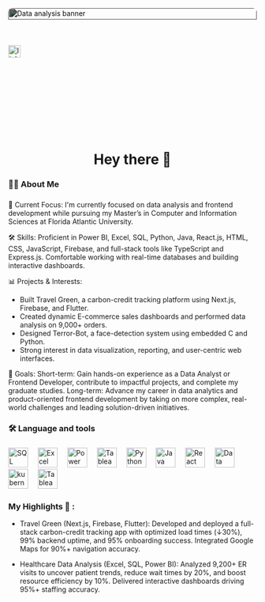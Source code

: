 <div style="position: relative; width: 100%; height: 250px; overflow: hidden; border-radius: 8px;">
  <img src="https://github.com/user-attachments/assets/a08135e2-b746-4892-9f9b-45274ed99a07" 
       alt="Data analysis banner" 
       style="width: 100%; height: 30%; object-fit: cover; filter: brightness(0.4); />



<div align="center">
  <img src="https://www.linkedin.com/in/harshitha-m-7145a2244/" height="25" alt="linkedin logo"  />
</div>

###

###

<h1 align="center">Hey there 👋</h1>

###

<h3 align="left">👩‍💻  About Me</h3>

###

<p align="left">🌟 Current Focus: I'm currently focused on data analysis and frontend development while pursuing my Master’s in Computer and Information Sciences at Florida Atlantic University.

🛠️ Skills: Proficient in  Power BI, Excel, SQL, Python, Java, React.js, HTML, CSS, JavaScript, Firebase, and full-stack tools like TypeScript and Express.js. Comfortable working with real-time databases and building interactive dashboards.

📊 Projects & Interests:

- Built Travel Green, a carbon-credit tracking platform using Next.js, Firebase, and Flutter.
- Created dynamic E-commerce sales dashboards and performed data analysis on 9,000+ orders.
- Designed Terror-Bot, a face-detection system using embedded C and Python.
- Strong interest in data visualization, reporting, and user-centric web interfaces.

🎯 Goals:
Short-term: Gain hands-on experience as a Data Analyst or Frontend Developer, contribute to impactful projects, and complete my graduate studies.
Long-term: Advance my career in data analytics and product-oriented frontend development by taking on more complex, real-world challenges and leading solution-driven initiatives.</p>

###

<h3 align="left">🛠 Language and tools</h3>

###

<div align="left">
  <img src="https://github.com/user-attachments/assets/52fb62d9-9621-4739-8cee-392f535fbb24" height="40" alt="SQL logo"  />
  <img width="12" />
  <img src="https://github.com/user-attachments/assets/ff44fbb8-5c4f-4cfa-8999-b1e4426bbf24" height="40" alt="Excel logo"  />
  <img width="12" />
  <img src="https://github.com/user-attachments/assets/ed6ebcaa-ca91-4579-b4d5-d7f66617e3b9" height="40" alt="Power BI logo"  />
  <img width="12" />
  <img src="https://github.com/user-attachments/assets/3d3dc0ac-eb19-47d4-89cf-9099d24738c5" height="40" alt="Tableau logo"  />
  <img width="12" />
  <img src="https://github.com/user-attachments/assets/25f546e2-be53-4e8f-8852-bfb4b169b460" height="40" alt="Python logo"  />
  <img width="12" />
  <img src="https://github.com/user-attachments/assets/b22e0011-077d-4a2a-b7be-cb6919ab421e" height="40" alt="Java logo"  />
  <img width="12" />
  <img src="https://github.com/user-attachments/assets/0b90162a-2f53-4061-a1f1-e67b545a5274"  height="40" alt="React logo"  />
  <img width="12" />
  <img src="https://github.com/user-attachments/assets/573471cd-9863-43ac-acc6-eb85750b30e6" height="40" alt="Data Visualization logo"  />
  <img width="12" />
  <img src="https://github.com/user-attachments/assets/195c2b5c-19ce-4f65-b2f7-09e1b1716f4b" height="40" alt="kubernetes logo"  />
  <img width="12" />
  <img src="https://github.com/user-attachments/assets/3d3dc0ac-eb19-47d4-89cf-9099d24738c5" height="40" alt="Tableau logo"  />
</div>

###

<h3 align="left"> My Highlights 🌟 :</h3>

- Travel Green (Next.js, Firebase, Flutter): Developed and deployed a full-stack carbon-credit tracking app with optimized load times (↓30%), 99% backend uptime, and 95% onboarding success. Integrated Google Maps for 90%+ navigation accuracy.


- Healthcare Data Analysis (Excel, SQL, Power BI): Analyzed 9,200+ ER visits to uncover patient trends, reduce wait times by 20%, and boost resource efficiency by 10%. Delivered interactive dashboards driving 95%+ staffing accuracy.


###



